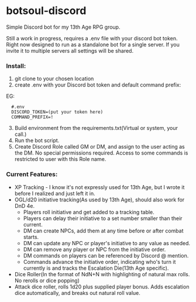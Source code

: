# botsoul-discord
Simple Discord bot for my 13th Age RPG group.

Still a work in progress, requires a .env file with your discord bot token.  Right now designed to run as a standalone bot for a single server.  If you invite it to multiple servers all settings will be shared.

### Install:
1) git clone to your chosen location
2) create .env with your Discord bot token and default command prefix:

EG:
```  
  #.env
  DISCORD_TOKEN=(put your token here)
  COMMAND_PREFIX=!
```
3) Build environment from the requirements.txt(Virtual or system, your call.)
4) Run the bot script.
5) Create Discord Role called GM or DM, and assign to the user acting as the DM.  No special permissions required.  Access to some commands is restricted to user with this Role name.  
  
### Current Features:
- XP Tracking - I know it's not expressly used for 13th Age, but I wrote it before I realized and just left it in.
- OGL/d20 initiative tracking(As used by 13th Age), should also work for DnD 4e.
    - Players roll initiative and get added to a tracking table.
    - Players can delay their initiative to a set number smaller than their current.
    - DM can create NPCs, add them at any time before or after combat starts.
    - DM can update any NPC or player's initiative to any value as needed.
    - DM can remove any player or NPC from the initiative order.
    - DM commands on players can be referenced by Discord @ mention.
    - Commands advance the initiative order, indicating who's turn it currently is and tracks the Escalation Die(13th Age specific).
- Dice Roller(In the format of NdN+N with highlighting of natural max rolls.  No rerolls or dice popping)
- Attack dice roller, rolls 1d20 plus supplied player bonus.  Adds escalation dice automatically, and breaks out natural roll value.

